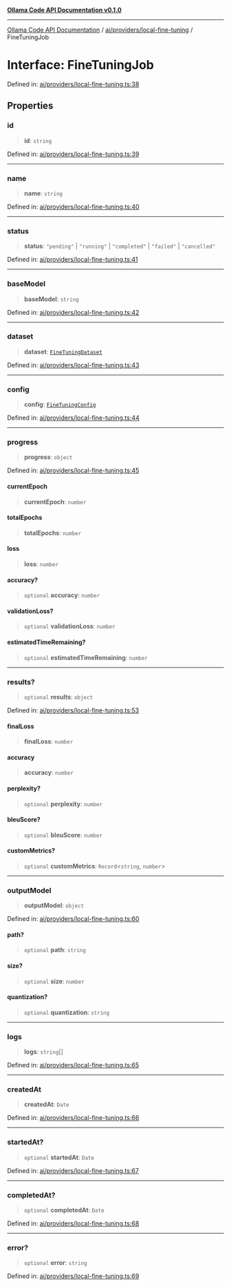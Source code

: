 [**Ollama Code API Documentation v0.1.0**](../../../../README.md)

***

[Ollama Code API Documentation](../../../../modules.md) / [ai/providers/local-fine-tuning](../README.md) / FineTuningJob

# Interface: FineTuningJob

Defined in: [ai/providers/local-fine-tuning.ts:38](https://github.com/erichchampion/ollama-code/blob/3ba5f33b3e9ed162574fb0c1b20bfa222984db0a/ollama-code/src/ai/providers/local-fine-tuning.ts#L38)

## Properties

### id

> **id**: `string`

Defined in: [ai/providers/local-fine-tuning.ts:39](https://github.com/erichchampion/ollama-code/blob/3ba5f33b3e9ed162574fb0c1b20bfa222984db0a/ollama-code/src/ai/providers/local-fine-tuning.ts#L39)

***

### name

> **name**: `string`

Defined in: [ai/providers/local-fine-tuning.ts:40](https://github.com/erichchampion/ollama-code/blob/3ba5f33b3e9ed162574fb0c1b20bfa222984db0a/ollama-code/src/ai/providers/local-fine-tuning.ts#L40)

***

### status

> **status**: `"pending"` \| `"running"` \| `"completed"` \| `"failed"` \| `"cancelled"`

Defined in: [ai/providers/local-fine-tuning.ts:41](https://github.com/erichchampion/ollama-code/blob/3ba5f33b3e9ed162574fb0c1b20bfa222984db0a/ollama-code/src/ai/providers/local-fine-tuning.ts#L41)

***

### baseModel

> **baseModel**: `string`

Defined in: [ai/providers/local-fine-tuning.ts:42](https://github.com/erichchampion/ollama-code/blob/3ba5f33b3e9ed162574fb0c1b20bfa222984db0a/ollama-code/src/ai/providers/local-fine-tuning.ts#L42)

***

### dataset

> **dataset**: [`FineTuningDataset`](FineTuningDataset.md)

Defined in: [ai/providers/local-fine-tuning.ts:43](https://github.com/erichchampion/ollama-code/blob/3ba5f33b3e9ed162574fb0c1b20bfa222984db0a/ollama-code/src/ai/providers/local-fine-tuning.ts#L43)

***

### config

> **config**: [`FineTuningConfig`](FineTuningConfig.md)

Defined in: [ai/providers/local-fine-tuning.ts:44](https://github.com/erichchampion/ollama-code/blob/3ba5f33b3e9ed162574fb0c1b20bfa222984db0a/ollama-code/src/ai/providers/local-fine-tuning.ts#L44)

***

### progress

> **progress**: `object`

Defined in: [ai/providers/local-fine-tuning.ts:45](https://github.com/erichchampion/ollama-code/blob/3ba5f33b3e9ed162574fb0c1b20bfa222984db0a/ollama-code/src/ai/providers/local-fine-tuning.ts#L45)

#### currentEpoch

> **currentEpoch**: `number`

#### totalEpochs

> **totalEpochs**: `number`

#### loss

> **loss**: `number`

#### accuracy?

> `optional` **accuracy**: `number`

#### validationLoss?

> `optional` **validationLoss**: `number`

#### estimatedTimeRemaining?

> `optional` **estimatedTimeRemaining**: `number`

***

### results?

> `optional` **results**: `object`

Defined in: [ai/providers/local-fine-tuning.ts:53](https://github.com/erichchampion/ollama-code/blob/3ba5f33b3e9ed162574fb0c1b20bfa222984db0a/ollama-code/src/ai/providers/local-fine-tuning.ts#L53)

#### finalLoss

> **finalLoss**: `number`

#### accuracy

> **accuracy**: `number`

#### perplexity?

> `optional` **perplexity**: `number`

#### bleuScore?

> `optional` **bleuScore**: `number`

#### customMetrics?

> `optional` **customMetrics**: `Record`\<`string`, `number`\>

***

### outputModel

> **outputModel**: `object`

Defined in: [ai/providers/local-fine-tuning.ts:60](https://github.com/erichchampion/ollama-code/blob/3ba5f33b3e9ed162574fb0c1b20bfa222984db0a/ollama-code/src/ai/providers/local-fine-tuning.ts#L60)

#### path?

> `optional` **path**: `string`

#### size?

> `optional` **size**: `number`

#### quantization?

> `optional` **quantization**: `string`

***

### logs

> **logs**: `string`[]

Defined in: [ai/providers/local-fine-tuning.ts:65](https://github.com/erichchampion/ollama-code/blob/3ba5f33b3e9ed162574fb0c1b20bfa222984db0a/ollama-code/src/ai/providers/local-fine-tuning.ts#L65)

***

### createdAt

> **createdAt**: `Date`

Defined in: [ai/providers/local-fine-tuning.ts:66](https://github.com/erichchampion/ollama-code/blob/3ba5f33b3e9ed162574fb0c1b20bfa222984db0a/ollama-code/src/ai/providers/local-fine-tuning.ts#L66)

***

### startedAt?

> `optional` **startedAt**: `Date`

Defined in: [ai/providers/local-fine-tuning.ts:67](https://github.com/erichchampion/ollama-code/blob/3ba5f33b3e9ed162574fb0c1b20bfa222984db0a/ollama-code/src/ai/providers/local-fine-tuning.ts#L67)

***

### completedAt?

> `optional` **completedAt**: `Date`

Defined in: [ai/providers/local-fine-tuning.ts:68](https://github.com/erichchampion/ollama-code/blob/3ba5f33b3e9ed162574fb0c1b20bfa222984db0a/ollama-code/src/ai/providers/local-fine-tuning.ts#L68)

***

### error?

> `optional` **error**: `string`

Defined in: [ai/providers/local-fine-tuning.ts:69](https://github.com/erichchampion/ollama-code/blob/3ba5f33b3e9ed162574fb0c1b20bfa222984db0a/ollama-code/src/ai/providers/local-fine-tuning.ts#L69)
